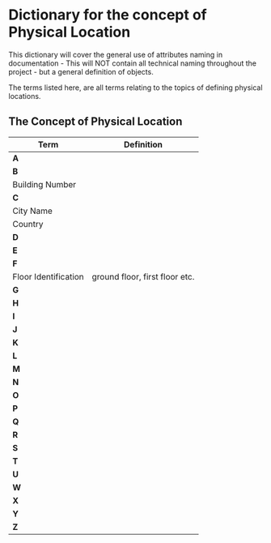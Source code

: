# **Dictionary for the concept of Physical Location**

This dictionary will cover the general use of attributes naming in documentation - This will NOT contain all technical naming throughout the project - but a general definition of objects.

The terms listed here, are all terms relating to the topics of defining physical locations.

## **The Concept of Physical Location**

| Term   | Definition    |
|----------|-------------|
| **A** |   |
| **B** |   |
| Building Number |   |
| **C** |   |
| City Name |   |
| Country |   |
| **D** |   |
| **E** |   |
| **F** |   |
| Floor Identification |  ground floor, first floor etc. |
| **G** |   |
| **H** |   |
| **I** |   |
| **J** |   |
| **K** |   |
| **L** |   |
| **M** |   |
| **N** |   |
| **O** |   |
| **P** |   |
| **Q** |   |
| **R** |   |
| **S** |   |
| **T** |   |
| **U** |   |
| **W** |   |
| **X** |   |
| **Y** |   |
| **Z** |   |
